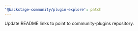 ```yaml
---
'@backstage-community/plugin-explore': patch
---
```


Update README links to point to community-plugins repository.
